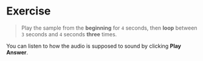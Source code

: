 # Exercise

> Play the sample from the **beginning** for `4` seconds, then **loop** between `3` seconds and `4` seconds **three** times.

You can listen to how the audio is supposed to sound by clicking **Play Answer**.
